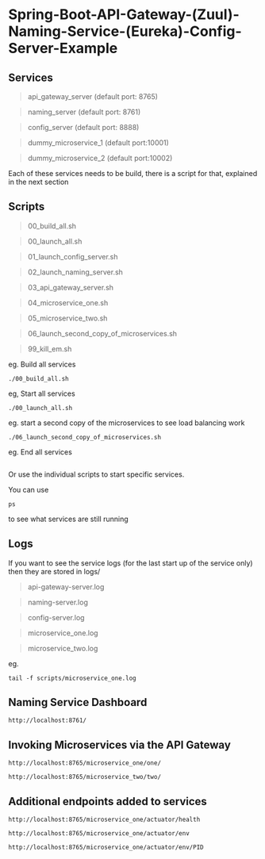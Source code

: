 # Spring-Boot-API-Gateway-(Zuul)-Naming-Service-(Eureka)-Config-Server-Example

## Services

>api_gateway_server  (default port: 8765)

>naming_server       (default port: 8761)

>config_server       (default port: 8888)

>dummy_microservice_1  (default port:10001)

>dummy_microservice_2  (default port:10002)

Each of these services needs to be build, there is a script for that, 
explained in the next section

## Scripts  

>00_build_all.sh

>00_launch_all.sh

>01_launch_config_server.sh

>02_launch_naming_server.sh

>03_api_gateway_server.sh

>04_microservice_one.sh

>05_microservice_two.sh

>06_launch_second_copy_of_microservices.sh

>99_kill_em.sh

eg. Build all services

```cd scripts/
./00_build_all.sh
```

eg, Start all services

```cd scripts/
./00_launch_all.sh
```

eg. start a second copy of the microservices to see load balancing work

```cd scripts/
./06_launch_second_copy_of_microservices.sh
```

eg. End all services

```./99_kill_em.sh
```
Or use the individual scripts to start specific services.

You can use 

```ps```

to see what services are still running

## Logs

If you want to see the service logs (for the last start up of the service only) then they are stored in logs/

>api-gateway-server.log

>naming-server.log

>config-server.log

>microservice_one.log

>microservice_two.log

eg.

`tail -f scripts/microservice_one.log`

## Naming Service Dashboard

`http://localhost:8761/`

## Invoking Microservices via the API Gateway

`http://localhost:8765/microservice_one/one/`

`http://localhost:8765/microservice_two/two/`

## Additional endpoints added to services

`http://localhost:8765/microservice_one/actuator/health`

`http://localhost:8765/microservice_one/actuator/env`

`http://localhost:8765/microservice_one/actuator/env/PID`
